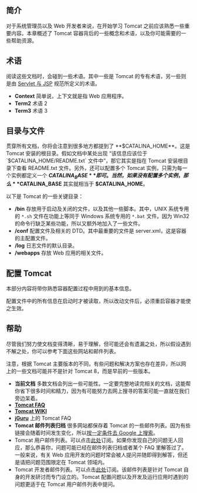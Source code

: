 简介
--

对于系统管理员以及 Web 开发者来说，在开始学习 Tomcat 之前应该熟悉一些重要内容。本章概述了 Tomcat 容器背后的一些概念和术语，以及你可能需要的一些帮助资源。

术语
--

阅读这些文档时，会碰到一些术语。其中一些是 Tomcat 的专有术语，另一些则是由 [Servlet 与 JSP](http://wiki.apache.org/tomcat/Specifications) 规范所定义的术语。

*   **Context** 简单说，上下文就是指 Web 应用程序。
*   **Term2** 术语 2
*   **Term3** 术语 3

目录与文件
-----

贯穿所有文档，你将会注意到很多地方都提到了 **$CATALINA_HOME**。这是 Tomcat 安装的根目录。假如文档中某处出现 “该信息应该位于 `$CATALINA_HOME/README.txt` 文件中”，那它其实是指在 Tomcat 安装根目录下查看 README.txt 文件。另外，还可以配置多个 Tomcat 实例，只需为每一个实例都定义一个 **$CATALINA_BASE** 即可。当然，如果没有配置多个实例，那么 **$CATALINA_BASE** 其实就相当于 **$CATALINA_HOME**。

以下是 Tomcat 的一些关键目录：

*   **/bin** 存放用于启动及关闭的文件，以及其他一些脚本。其中，UNIX 系统专用的 `*.sh` 文件在功能上等同于 Windows 系统专用的 `*.bat` 文件。因为 Win32 的命令行缺乏某些功能，所以又额外地加入了一些文件。
*   **/conf** 配置文件及相关的 DTD。其中最重要的文件是 server.xml，这是容器的主配置文件。
*   **/log** 日志文件的默认目录。
*   **/webapps** 存放 Web 应用的相关文件。

配置 Tomcat
---------

本部分内容将带你熟悉容器配置过程中用到的基本信息。

配置文件中的所有信息在启动时才被读取，所以改动文件后，必须重启容器才能使之生效。

帮助
--

尽管我们努力使文档变得清晰，易于理解，但可能还会有遗漏之处，所以假设遇到不解之处，你可以参考下面这些网站和邮件列表。

注意，根据 Tomcat 主要版本的不同，有些问题和解决方案也存在差异，所以网上的一些文档可能并不是针对 Tomcat 8，而是早前的一些版本。

*   **当前文档** 多数文档会列出一些可能性。一定要完整地读完相关的文档，这能帮你省下很多时间和精力，因为有可能努力去网上搜寻的答案可能一直就在我们旁边呆着。
*   [**Tomcat FAQ**](http://wiki.apache.org/tomcat/FAQ)
*   [**Tomcat WIKI**](http://wiki.apache.org/tomcat/)
*   [**jGuru**](http://www.jguru.com/faq/java-tools/tomcat) 上的 Tomcat FAQ
*   **Tomcat 邮件列表归档** 很多网站都保存着 Tomcat 的一些邮件列表。因为有些链接会随着时间发生变化，所以[按一定条件去 Google 上搜索](http://www.google.com/search?q=tomcat+mailing+list+archives)。
*   Tomcat 用户邮件列表。可以点击[此处](http://tomcat.apache.org/lists.html)订阅。如果你发现自己的问题无人回应，那么恭喜你，问题可能已经在邮件列表归档或者某个 FAQ 里解答过了。一般来说，有关 Web 应用开发的问题时常会被人提问并随即得到解答，但还是请把问题范围限定在 Tomcat 领域内。
*   Tomcat 开发者邮件列表。可以点击[此处](http://tomcat.apache.org/lists.html)订阅。该邮件列表是针对 Tomcat 自身的开发研讨而专门设立的。Tomcat 配置问题以及开发及运行应用时遇到的问题更适于在 Tomcat 用户邮件列表中提问。